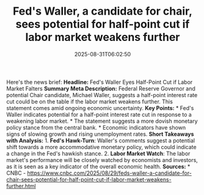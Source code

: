 ﻿---
title: "Fed's Waller, a candidate for chair, sees potential for half-point cut if labor market weakens further"
date: "2025-08-31T06:02:50"
category: "Markets"
summary: ""
slug: "feds waller a candidate for chair sees potential for halfpoi"
source_urls:
  - "https://www.cnbc.com/2025/08/29/feds-waller-a-candidate-for-chair-sees-potential-for-half-point-cut-if-labor-market-weakens-further.html"
seo:
  title: "Fed's Waller, a candidate for chair, sees potential for half-point cut if labor market weakens further | Hash n Hedge"
  description: ""
  keywords: ["news", "markets", "brief"]
---
Here's the news brief:  **Headline:** Fed's Waller Eyes Half-Point Cut if Labor Market Falters  **Summary Meta Description:** Federal Reserve Governor and potential Chair candidate, Michael Waller, suggests a half-point interest rate cut could be on the table if the labor market weakens further. This statement comes amid ongoing economic uncertainty.  **Key Points:**  * Fed's Waller indicates potential for a half-point interest rate cut in response to a weakening labor market. * The statement suggests a more dovish monetary policy stance from the central bank. * Economic indicators have shown signs of slowing growth and rising unemployment rates.  **Short Takeaways with Analysis:**  1. **Fed's Hawk-Turn**: Waller's comments suggest a potential shift towards a more accommodative monetary policy, which could indicate a change in the Fed's hawkish stance. 2. **Labor Market Watch**: The labor market's performance will be closely watched by economists and investors, as it is seen as a key indicator of the overall economic health.  **Sources:**  * CNBC - https://www.cnbc.com/2025/08/29/feds-waller-a-candidate-for-chair-sees-potential-for-half-point-cut-if-labor-market-weakens-further.html 
